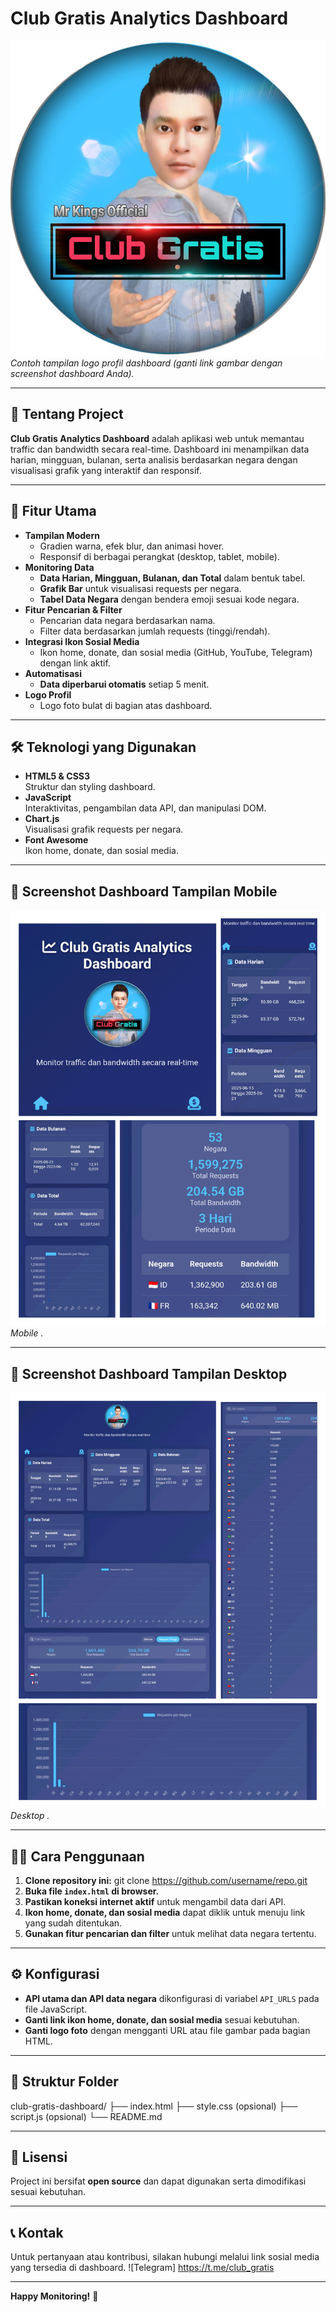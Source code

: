# Club Gratis Analytics Dashboard

![Dashboard Preview](https://raw.githubusercontent.com/MarinaAqua/Analytics-Logs-Bandwidth/main/Image/logo.jpg)
*Contoh tampilan logo profil dashboard (ganti link gambar dengan screenshot dashboard Anda).*

---

## 📌 Tentang Project

**Club Gratis Analytics Dashboard** adalah aplikasi web untuk memantau traffic dan bandwidth secara real-time. Dashboard ini menampilkan data harian, mingguan, bulanan, serta analisis berdasarkan negara dengan visualisasi grafik yang interaktif dan responsif.

---

## 🚀 Fitur Utama

- **Tampilan Modern**  
  - Gradien warna, efek blur, dan animasi hover.
  - Responsif di berbagai perangkat (desktop, tablet, mobile).
- **Monitoring Data**
  - **Data Harian, Mingguan, Bulanan, dan Total** dalam bentuk tabel.
  - **Grafik Bar** untuk visualisasi requests per negara.
  - **Tabel Data Negara** dengan bendera emoji sesuai kode negara.
- **Fitur Pencarian & Filter**
  - Pencarian data negara berdasarkan nama.
  - Filter data berdasarkan jumlah requests (tinggi/rendah).
- **Integrasi Ikon Sosial Media**
  - Ikon home, donate, dan sosial media (GitHub, YouTube, Telegram) dengan link aktif.
- **Automatisasi**
  - **Data diperbarui otomatis** setiap 5 menit.
- **Logo Profil**
  - Logo foto bulat di bagian atas dashboard.

---

## 🛠 Teknologi yang Digunakan

- **HTML5 & CSS3**  
  Struktur dan styling dashboard.
- **JavaScript**  
  Interaktivitas, pengambilan data API, dan manipulasi DOM.
- **Chart.js**  
  Visualisasi grafik requests per negara.
- **Font Awesome**  
  Ikon home, donate, dan sosial media.

---

## 📸 Screenshot Dashboard Tampilan Mobile

![Dashboard Screenshot](https://raw.githubusercontent.com/MarinaAqua/Analytics-Logs-Bandwidth/main/Image/mobile.jpg)  
*Mobile .*

---

## 📸 Screenshot Dashboard Tampilan Desktop

![Dashboard Screenshot](https://raw.githubusercontent.com/MarinaAqua/Analytics-Logs-Bandwidth/main/Image/desktop.jpg)  
*Desktop .*

---

## 🧑‍💻 Cara Penggunaan

1. **Clone repository ini:**
git clone https://github.com/username/repo.git
2. **Buka file `index.html` di browser.**
3. **Pastikan koneksi internet aktif** untuk mengambil data dari API.
4. **Ikon home, donate, dan sosial media** dapat diklik untuk menuju link yang sudah ditentukan.
5. **Gunakan fitur pencarian dan filter** untuk melihat data negara tertentu.

---

## ⚙️ Konfigurasi

- **API utama dan API data negara** dikonfigurasi di variabel `API_URLS` pada file JavaScript.
- **Ganti link ikon home, donate, dan sosial media** sesuai kebutuhan.
- **Ganti logo foto** dengan mengganti URL atau file gambar pada bagian HTML.

---

## 📂 Struktur Folder

club-gratis-dashboard/
├── index.html
├── style.css (opsional)
├── script.js (opsional)
└── README.md

---

## 📜 Lisensi

Project ini bersifat **open source** dan dapat digunakan serta dimodifikasi sesuai kebutuhan.

---

## 📞 Kontak

Untuk pertanyaan atau kontribusi, silakan hubungi melalui link sosial media yang tersedia di dashboard.
![Telegram]
https://t.me/club_gratis

---

**Happy Monitoring!** 🚀
